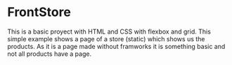# FrontStore
This is a basic proyect with HTML and CSS with flexbox and grid.
This simple example shows a page of a store (static) which shows us the products.
As it is a page made without framworks it is something basic and not all products have a page.
